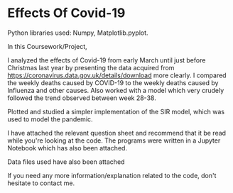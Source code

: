 # Effects Of Covid-19

Python libraries used: Numpy, Matplotlib.pyplot.

In this Coursework/Project,

I analyzed the effects of Covid-19 from early March until just before Christmas last year by presenting the data acquired from https://coronavirus.data.gov.uk/details/download more clearly. I compared the weekly deaths caused by COVID-19 to the weekly deaths caused by Influenza and other causes. Also worked with a model which very crudely followed the trend observed between week 28-38.

Plotted and studied a simpler implementation of the SIR model, which was used to model the pandemic.

I have attached the relevant question sheet and recommend that it be read while you're looking at the code. The programs were written in a Jupyter Notebook which has also been attached.

Data files used have also been attached

If you need any more information/explanation related to the code, don't hesitate to contact me.
